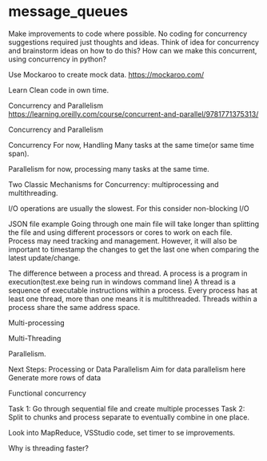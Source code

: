 # message_queues

Make improvements to code where possible.
No coding for concurrency suggestions required just thoughts and ideas.
Think of idea for concurrency and brainstorm ideas on how to do this?
How can we make this concurrent, using concurrency in python?

Use Mockaroo to create mock data.
https://mockaroo.com/


Learn Clean code in own time.

Concurrency and Parallelism
https://learning.oreilly.com/course/concurrent-and-parallel/9781771375313/

Concurrency and Parallelism

Concurrency
For now, Handling Many tasks at the same time(or same time span).

Parallelism
for now, processing many tasks at the same time.

Two Classic Mechanisms for Concurrency: multiprocessing and multithreading.

I/O operations are usually the slowest. For this consider non-blocking I/O

JSON file example
Going through one main file will take longer than splitting the file and using different processors or cores to work on each file.
Process may need tracking and management. However, it will also be important to timestamp the changes to get the last one when comparing the latest update/change.

The difference between a process and thread.
A process is a program in execution(test.exe being run in windows command line)
A thread is a sequence of executable instructions within a process.
Every process has at least one thread, more than one means it is multithreaded.
Threads within a process share the same address space.


Multi-processing

Multi-Threading

Parallelism.

Next Steps:
Processing or Data Parallelism
Aim for data parallelism here
Generate more rows of data

Functional concurrency

Task 1:
Go through sequential file and create multiple processes
Task 2:
Split to chunks and process separate to eventually combine in one place.

Look into MapReduce, VSStudio code, set timer to se improvements.

Why is threading faster?



